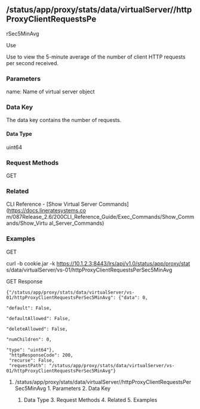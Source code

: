 ## /status/app/proxy/stats/data/virtualServer/<name>/httpProxyClientRequestsPe
rSec5MinAvg

Use

Use to view the 5-minute average of the number of client HTTP requests per
second received.

### Parameters

name: Name of virtual server object

### Data Key

The data key contains the number of requests.

#### Data Type

uint64

### Request Methods

GET

### Related

CLI Reference - [Show Virtual Server Commands](https://docs.lineratesystems.co
m/087Release_2.6/200CLI_Reference_Guide/Exec_Commands/Show_Commands/Show_Virtu
al_Server_Commands)

### Examples

GET

curl -b cookie.jar -k https://10.1.2.3:8443/lrs/api/v1.0/status/app/proxy/stat
s/data/virtualServer/vs-01/httpProxyClientRequestsPerSec5MinAvg

GET Response

    
    
    {"/status/app/proxy/stats/data/virtualServer/vs-01/httpProxyClientRequestsPerSec5MinAvg": {"data": 0,
                                                                                             "default": False,
                                                                                             "defaultAllowed": False,
                                                                                             "deleteAllowed": False,
                                                                                             "numChildren": 0,
                                                                                             "type": "uint64"},
     "httpResponseCode": 200,
     "recurse": False,
     "requestPath": "/status/app/proxy/stats/data/virtualServer/vs-01/httpProxyClientRequestsPerSec5MinAvg"}
    

  1. /status/app/proxy/stats/data/virtualServer/<name>/httpProxyClientRequestsPerSec5MinAvg
    1. Parameters
    2. Data Key
      1. Data Type
    3. Request Methods
    4. Related
    5. Examples

